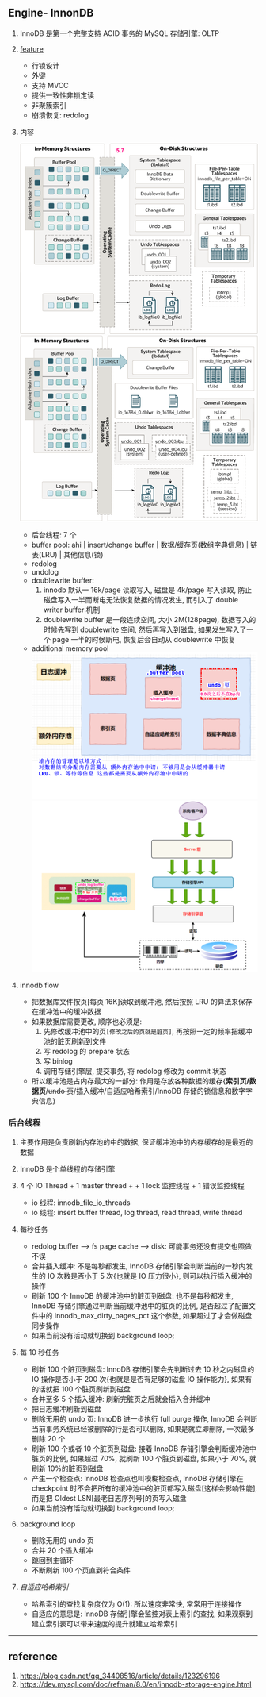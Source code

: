 ## Engine- InnonDB

1. InnoDB 是第一个完整支持 ACID 事务的 MySQL 存储引擎: OLTP
2. [feature](../01.basic/01.introduce.md)

   - 行锁设计
   - 外键
   - 支持 MVCC
   - 提供一致性非锁定读
   - 非聚簇索引
   - 崩溃恢复: redolog

3. 内容

   ![avatar](/static/image/mysql/mysql-innodb-architecture-5.7.png)
   ![avatar](/static/image/mysql/mysql-innodb-architecture-8.png)

   - 后台线程: 7 个
   - buffer pool: ahi | insert/change buffer | 数据/缓存页(数组字典信息) | 链表(LRU) | 其他信息(锁)
   - redolog
   - undolog
   - doublewrite buffer:
     1. innodb 默认一 16k/page 读取写入, 磁盘是 4k/page 写入读取, 防止磁盘写入一半而断电无法恢复数据的情况发生, 而引入了 double writer buffer 机制
     2. doublewrite buffer 是一段连续空间, 大小 2M(128page), 数据写入的时候先写到 doublewrite 空间, 然后再写入到磁盘, 如果发生写入了一个 page 一半的时候断电, 恢复后会自动从 doublewrite 中恢复
   - additional memory pool
     ![avatar](/static/image/mysql/mysql-innodb-memory.png)
     ![avatar](/static/image/mysql/mysql-engine-layout.png)

4. innodb flow

   - 把数据库文件按页[每页 16K]读取到缓冲池, 然后按照 LRU 的算法来保存在缓冲池中的缓冲数据
   - 如果数据库需要更改, 顺序也必须是:
     1. 先修改缓冲池中的页`[修改之后的页就是脏页]`, 再按照一定的频率把缓冲池的脏页刷新到文件
     2. 写 redolog 的 prepare 状态
     3. 写 binlog
     4. 调用存储引擎层, 提交事务, 将 redolog 修改为 commit 状态
   - 所以缓冲池是占内存最大的一部分: 作用是存放各种数据的缓存{**索引页/数据页**/~~undo 页~~/插入缓冲/自适应哈希索引/InnoDB 存储的锁信息和数字字典信息}

### 后台线程

1. 主要作用是负责刷新内存池的中的数据, 保证缓冲池中的内存缓存的是最近的数据
2. InnoDB 是个单线程的存储引擎
3. 4 个 IO Thread + 1 master thread + + 1 lock 监控线程 + 1 错误监控线程

   - io 线程: innodb_file_io_threads
   - io 线程: insert buffer thread, log thread, read thread, write thread

4. 每秒任务

   - redolog buffer --> fs page cache --> disk: 可能事务还没有提交也照做不误
   - 合并插入缓冲: 不是每秒都发生, InnoDB 存储引擎会判断当前的一秒内发生的 IO 次数是否小于 5 次{也就是 IO 压力很小}, 则可以执行插入缓冲的操作
   - 刷新 100 个 InnoDB 的缓冲池中的脏页到磁盘: 也不是每秒都发生, InnoDB 存储引擎通过判断当前缓冲池中的脏页的比例, 是否超过了配置文件中的 innodb_max_dirty_pages_pct 这个参数, 如果超过了才会做磁盘同步操作
   - 如果当前没有活动就切换到 background loop;

5. 每 10 秒任务

   - 刷新 100 个脏页到磁盘: InnoDB 存储引擎会先判断过去 10 秒之内磁盘的 IO 操作是否小于 200 次{也就是是否有足够的磁盘 IO 操作能力}, 如果有的话就把 100 个脏页刷新到磁盘
   - 合并至多 5 个插入缓冲: 刷新完脏页之后就会插入合并缓冲
   - 把日志缓冲刷新到磁盘
   - 删除无用的 undo 页: InnoDB 进一步执行 full purge 操作, InnoDB 会判断当前事务系统已经被删除的行是否可以删除, 如果是就立即删除, 一次最多删除 20 个
   - 刷新 100 个或者 10 个脏页到磁盘: 接着 InnoDB 存储引擎会判断缓冲池中脏页的比例, 如果超过 70%, 就刷新 100 个脏页到磁盘, 如果小于 70%, 就刷新 10%的脏页到磁盘
   - 产生一个检查点: InnoDB 检查点也叫模糊检查点, InnoDB 存储引擎在 checkpoint 时不会把所有的缓冲池中的脏页都写入磁盘[这样会影响性能], 而是把 Oldest LSN[最老日志序列号]的页写入磁盘
   - 如果当前没有活动就切换到 background loop;

6. background loop

   - 删除无用的 undo 页
   - 合并 20 个插入缓冲
   - 跳回到主循环
   - 不断刷新 100 个页直到符合条件

7. _自适应哈希索引_
   - 哈希索引的查找复杂度仅为 O(1): 所以速度非常快, 常常用于连接操作
   - 自适应的意思是: InnoDB 存储引擎会监控对表上索引的查找, 如果观察到建立索引表可以带来速度的提升就建立哈希索引

---

## reference

1. https://blog.csdn.net/qq_34408516/article/details/123296196
2. https://dev.mysql.com/doc/refman/8.0/en/innodb-storage-engine.html
